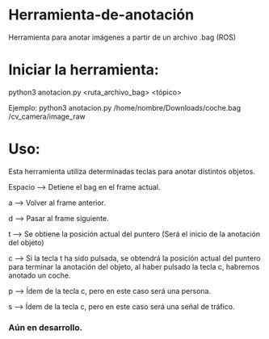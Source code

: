 # Herramienta-de-anotación
Herramienta para anotar imágenes a partir de un archivo .bag (ROS)

# Iniciar la herramienta:

python3 anotacion.py <ruta_archivo_bag> <tópico>
  
Ejemplo: python3 anotacion.py /home/nombre/Downloads/coche.bag /cv_camera/image_raw

# Uso:

  Esta herramienta utiliza determinadas teclas para anotar distintos objetos.
  
  Espacio --> Detiene el bag en el frame actual.
  
  a --> Volver al frame anterior.
  
  d --> Pasar al frame siguiente.
  
  t --> Se obtiene la posición actual del puntero (Será el inicio de la anotación del objeto)
  
  c --> Si la tecla t ha sido pulsada, se obtendrá la posición actual del puntero para terminar la anotación del objeto, al haber pulsado la tecla c, habremos anotado un coche.
  
  p --> Ídem de la tecla c, pero en este caso será una persona.
  
  s --> Ídem de la tecla c, pero en este caso será una señal de tráfico.


### Aún en desarrollo.
